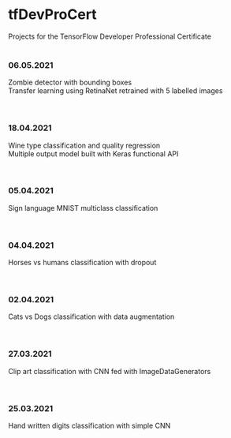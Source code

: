 # tfDevProCert
Projects for the TensorFlow Developer Professional Certificate
<br/><br/>
### 06.05.2021
Zombie detector with bounding boxes<br/>
Transfer learning using RetinaNet retrained with 5 labelled images<br/>
<br/><br/>
### 18.04.2021
Wine type classification and quality regression<br/>
Multiple output model built with Keras functional API<br/>
<br/><br/>
### 05.04.2021
Sign language MNIST multiclass classification<br/>
<br/><br/>
### 04.04.2021
Horses vs humans classification with dropout<br/>
<br/><br/>
### 02.04.2021
Cats vs Dogs classification with data augmentation<br/>
<br/><br/>
### 27.03.2021
Clip art classification with CNN fed with ImageDataGenerators<br/>
<br/><br/>
### 25.03.2021
Hand written digits classification with simple CNN<br/>

